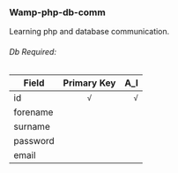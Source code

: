 ### Wamp-php-db-comm
Learning php and database communication.

###### Db Required:
|Field		|Primary Key	|A_I	|
|-----------|:-------------:| -----:|
|id			|`√`			|`√`	|
|forename	|				|		|
|surname	|				|		|
|password	|				|		|
|email		|				|		|
